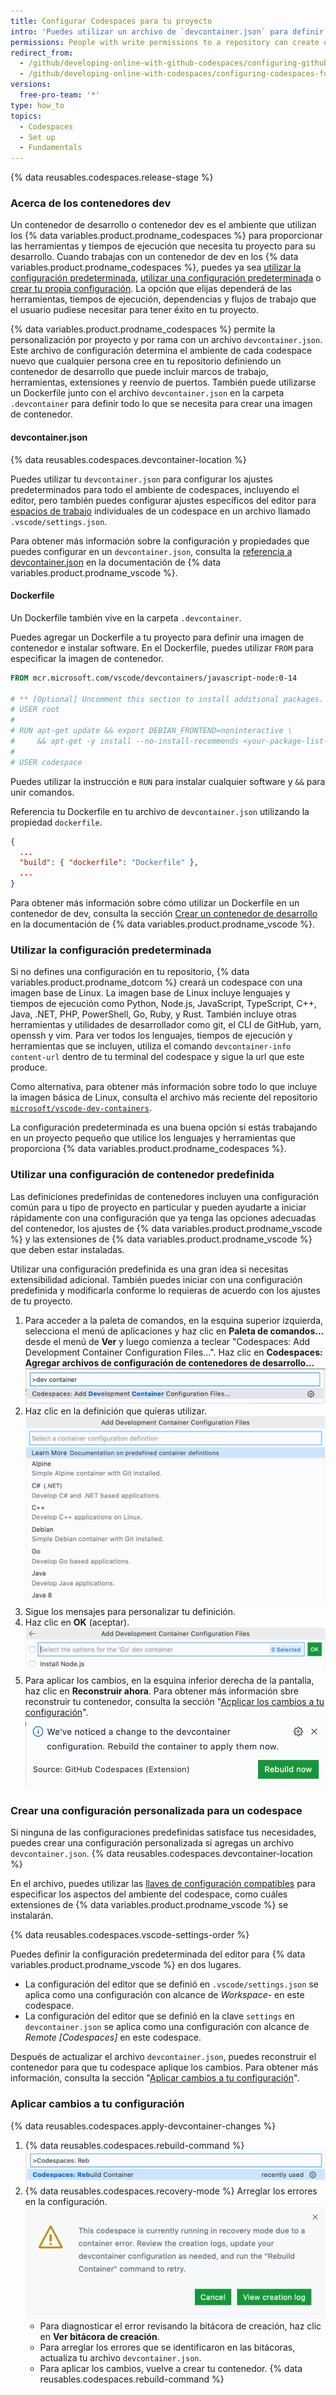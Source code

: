 ```yaml
---
title: Configurar Codespaces para tu proyecto
intro: 'Puedes utilizar un archivo de `devcontainer.json` para definir un ambiente de {% data variables.product.prodname_codespaces %} para tu repositorio.'
permissions: People with write permissions to a repository can create or edit the codespace configuration.
redirect_from:
  - /github/developing-online-with-github-codespaces/configuring-github-codespaces-for-your-project
  - /github/developing-online-with-codespaces/configuring-codespaces-for-your-project
versions:
  free-pro-team: '*'
type: how_to
topics:
  - Codespaces
  - Set up
  - Fundamentals
---
```


{% data reusables.codespaces.release-stage %}

### Acerca de los contenedores dev

Un contenedor de desarrollo o contenedor dev es el ambiente que utilizan los {% data variables.product.prodname_codespaces %} para proporcionar las herramientas y tiempos de ejecución que necesita tu proyecto para su desarrollo. Cuando trabajas con un contenedor de dev en los {% data variables.product.prodname_codespaces %}, puedes ya sea [utilizar la configuración predeterminada](#using-the-default-configuration), [utilizar una configuración predeterminada](#using-a-pre-defined-container-configuration) o [crear tu propia configuración](#creating-a-custom-codespace-configuration). La opción que elijas dependerá de las herramientas, tiempos de ejecución, dependencias y flujos de trabajo que el usuario pudiese necesitar para tener éxito en tu proyecto.

{% data variables.product.prodname_codespaces %} permite la personalización por proyecto y por rama con un archivo `devcontainer.json`. Este archivo de configuración determina el ambiente de cada codespace nuevo que cualquier persona cree en tu repositorio definiendo un contenedor de desarrollo que puede incluir marcos de trabajo, herramientas, extensiones y reenvío de puertos. También puede utilizarse un Dockerfile junto con el archivo `devcontainer.json` en la carpeta `.devcontainer` para definir todo lo que se necesita para crear una imagen de contenedor.

#### devcontainer.json

{% data reusables.codespaces.devcontainer-location %}

Puedes utilizar tu `devcontainer.json` para configurar los ajustes predeterminados para todo el ambiente de codespaces, incluyendo el editor, pero también puedes configurar ajustes específicos del editor para [espacios de trabajo](https://code.visualstudio.com/docs/editor/workspaces) individuales de un codespace en un archivo llamado `.vscode/settings.json`.

Para obtener más información sobre la configuración y propiedades que puedes configurar en un `devcontainer.json`, consulta la [referencia a devcontainer.json](https://aka.ms/vscode-remote/devcontainer.json) en la documentación de {% data variables.product.prodname_vscode %}.

#### Dockerfile

Un Dockerfile también vive en la carpeta `.devcontainer`.

Puedes agregar un Dockerfile a tu proyecto para definir una imagen de contenedor e instalar software. En el Dockerfile, puedes utilizar `FROM` para especificar la imagen de contenedor.

```Dockerfile
FROM mcr.microsoft.com/vscode/devcontainers/javascript-node:0-14

# ** [Optional] Uncomment this section to install additional packages. **
# USER root
#
# RUN apt-get update && export DEBIAN_FRONTEND=noninteractive \
#     && apt-get -y install --no-install-recommends <your-package-list-here>
#
# USER codespace
```

Puedes utilizar la instrucción e `RUN` para instalar cualquier software y `&&` para unir comandos.

Referencia tu Dockerfile en tu archivo de `devcontainer.json` utilizando la propiedad `dockerfile`.

```json
{
  ...
  "build": { "dockerfile": "Dockerfile" },
  ...
}
```

Para obtener más información sobre cómo utilizar un Dockerfile en un contenedor de dev, consulta la sección [Crear un contenedor de desarrollo](https://code.visualstudio.com/docs/remote/create-dev-container#_dockerfile) en la documentación de {% data variables.product.prodname_vscode %}.

### Utilizar la configuración predeterminada

Si no defines una configuración en tu repositorio, {% data variables.product.prodname_dotcom %} creará un codespace con una imagen base de Linux. La imagen base de Linux incluye lenguajes y tiempos de ejecución como Python, Node.js, JavaScript, TypeScript, C++, Java, .NET, PHP, PowerShell, Go, Ruby, y Rust. También incluye otras herramientas y utilidades de desarrollador como git, el CLI de GitHub, yarn, openssh y vim. Para ver todos los lenguajes, tiempos de ejecución y herramientas que se incluyen, utiliza el comando `devcontainer-info content-url` dentro de tu terminal del codespace y sigue la url que este produce.

Como alternativa, para obtener más información sobre todo lo que incluye la imagen básica de Linux, consulta el archivo más reciente del repositorio [`microsoft/vscode-dev-containers`](https://github.com/microsoft/vscode-dev-containers).

La configuración predeterminada es una buena opción si estás trabajando en un proyecto pequeño que utilice los lenguajes y herramientas que proporciona {% data variables.product.prodname_codespaces %}.


### Utilizar una configuración de contenedor predefinida

Las definiciones predefinidas de contenedores incluyen una configuración común para u tipo de proyecto en particular y pueden ayudarte a iniciar rápidamente con una configuración que ya tenga las opciones adecuadas del contenedor, los ajustes de {% data variables.product.prodname_vscode %} y las extensiones de {% data variables.product.prodname_vscode %} que deben estar instaladas.

Utilizar una configuración predefinida es una gran idea si necesitas extensibilidad adicional. También puedes iniciar con una configuración predefinida y modificarla conforme lo requieras de acuerdo con los ajustes de tu proyecto.

1. Para acceder a la paleta de comandos, en la esquina superior izquierda, selecciona el menú de aplicaciones y haz clic en **Paleta de comandos...** desde el menú de **Ver** y luego comienza a teclear "Codespaces: Add Development Container Configuration Files...". Haz clic en **Codespaces: Agregar archivos de configuración de contenedores de desarrollo...** !["Codespaces: Agregar archivos de configuración de contenedores de desarrollo..." en la paleta de comandos](/assets/images/help/codespaces/add-prebuilt-container-command.png)
1. Haz clic en la definición que quieras utilizar. ![Lista de definiciones de contenedores predefinidas](/assets/images/help/codespaces/predefined-container-definitions-list.png)
1. Sigue los mensajes para personalizar tu definición.
1. Haz clic en **OK** (aceptar). ![Botón de OK](/assets/images/help/codespaces/prebuilt-container-ok-button.png)
1. Para aplicar los cambios, en la esquina inferior derecha de la pantalla, haz clic en **Reconstruir ahora**. Para obtener más información sbre reconstruir tu contenedor, consulta la sección "[Acplicar los cambios a tu configuración](#applying-changes-to-your-configuration)". !["Codespaces: Reconstruir contenedor" en la paleta de comandos](/assets/images/help/codespaces/rebuild-prompt.png)


### Crear una configuración personalizada para un codespace

Si ninguna de las configuraciones predefinidas satisface tus necesidades, puedes crear una configuración personalizada si agregas un archivo `devcontainer.json`. {% data reusables.codespaces.devcontainer-location %}

En el archivo, puedes utilizar las [llaves de configuración compatibles](https://code.visualstudio.com/docs/remote/devcontainerjson-reference) para especificar los aspectos del ambiente del codespace, como cuáles extensiones de {% data variables.product.prodname_vscode %} se instalarán.

{% data reusables.codespaces.vscode-settings-order %}

Puedes definir la configuración predeterminada del editor para {% data variables.product.prodname_vscode %} en dos lugares.

* La configuración del editor que se definió en `.vscode/settings.json` se aplica como una configuración con alcance de _Workspace_- en este codespace.
* La configuración del editor que se definió en la clave `settings` en `devcontainer.json` se aplica como una configuración con alcance de _Remote [Codespaces]_ en este codespace.

Después de actualizar el archivo `devcontainer.json`, puedes reconstruir el contenedor para que tu codespace aplique los cambios. Para obtener más información, consulta la sección "[Aplicar cambios a tu configuración](#applying-changes-to-your-configuration)".


<!--
### Supported codespace configuration keys

You can use configuration keys supported by {% data variables.product.prodname_codespaces %} in `devcontainer.json`.

#### General settings

- `name`
- `settings`
- `extensions`
- `forwardPorts`
- `postCreateCommand`

#### Docker, Dockerfile, or image settings

- `image`
- `dockerFile`
- `context`
- `containerEnv`
- `remoteEnv`
- `containerUser`
- `remoteUser`
- `mounts`
- `runArgs`
- `overrideCommand`
- `dockerComposeFile`

For more information about the available settings for `devcontainer.json`, see [devcontainer.json reference](https://aka.ms/vscode-remote/devcontainer.json) in the {% data variables.product.prodname_vscode %} documentation.
-->

### Aplicar cambios a tu configuración

{% data reusables.codespaces.apply-devcontainer-changes %}

1. {% data reusables.codespaces.rebuild-command %}!["Codespaces: Reconstruir contenedor" en la paleta de comandos](/assets/images/help/codespaces/rebuild-container-command.png)
1. {% data reusables.codespaces.recovery-mode %} Arreglar los errores en la configuración. ![Mensaje de error sobre el modo de recuperación](/assets/images/help/codespaces/recovery-mode-error-message.png)
   - Para diagnosticar el error revisando la bitácora de creación, haz clic en **Ver bitácora de creación**.
   - Para arreglar los errores que se identificaron en las bitácoras, actualiza tu archivo `devcontainer.json`.
   - Para aplicar los cambios, vuelve a crear tu contenedor. {% data reusables.codespaces.rebuild-command %}
